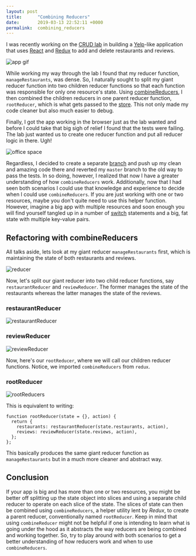 ```yaml
---
layout: post
title:      "Combining Reducers"
date:       2019-03-13 22:52:11 +0000
permalink:  combining_reducers
---
```



I was recently working on the [CRUD lab](https://github.com/learn-co-students/crud-lab-v-000) in building a [Yelp](https://www.yelp.com/)-like application that uses [React](https://reactjs.org/) and [Redux](https://redux.js.org/) to add and delete restaurants and reviews. 

![app gif](https://media.giphy.com/media/g07ZDk5uiij7mLoKvB/giphy.gif)

While working my way through the lab I found that my reducer function, `manageRestaurants`, was dense. So, I naturally sought to split my giant reducer function into two children reducer functions so that each function was responsible for only one resource's state. Using [combineReducers](https://github.com/reduxjs/redux/blob/master/docs/api/combineReducers.md), I then combined the children reducers in one parent reducer function, `rootReducer`, which is what gets passed to the [store](https://redux.js.org/api/store). This not only made my code cleaner but also much easier to debug.

Finally, I got the app working in the browser just as the lab wanted and before I could take that big sigh of relief I found that the tests were failing. The lab just wanted us to create one reducer function and put all reducer logic in there. Ugh!

![office space](https://media.giphy.com/media/c453ypM8rqm1a/giphy.gif)

Regardless, I decided to create a separate [branch](https://github.com/kriti-rai/crud-lab-v-000/tree/combine-reducers) and push up my clean and amazing code there and reverted my `master` branch to the old way to pass the tests. In so doing, however, I realized that now I have a greater understanding of how `combineReducers` work. Additionally, now that I had seen both scenarios I could use that knowledge and experience to decide when I could use `combineReducers`. If you are just working with one or two resources, maybe you don't quite need to use this helper function. However, imagine a big app with multiple resources and soon enough you will find yourself tangled up in a number of [switch](https://developer.mozilla.org/en-US/docs/Web/JavaScript/Reference/Statements/switch) statements and a big, fat state with multiple key-value pairs.  

## Refactoring with combineReducers

All talks aside, lets look at my giant reducer `manageRestaurants` first, which is maintaining the state of both restaurants and reviews. 

![reducer](https://i.imgur.com/m8hAvrk.png?1)

Now, let's split our giant reducer into two child reducer functions, say `restaurantReducer` and `reviewReducer`. The former manages the state of the restaurants whereas the latter manages the state of the reviews. 

### restaurantReducer

![restaurantReducer](https://i.imgur.com/WciVwon.png?1)

### reviewReducer

![reviewReducer](https://i.imgur.com/2brKdeA.png?1)

Now,  here's our `rootReducer`, where we will call our children reducer functions. Notice, we imported `combineReducers` from `redux`.

### rootReducer
![rootReducers](https://i.imgur.com/nrx0Mr5.png?1)

This is equivalent to writing:

```
function rootReducer(state = {}, action) {
  return {
    restaurants: restaurantReducer(state.restaurants, action),
    reviews: reviewReducer(state.reviews, action),
  };
};

```

This basically produces the same giant reducer function as `manageRestaurants` but in a much more cleaner and abstract way. 

## Conclusion

If your app is big and has more than one or two resources, you might be better off splitting up the state object into slices and using a separate child reducer to operate on each slice of the state. The slices of state can then be combined using `combineReducers`, a helper utility lent by *Redux*, to create a parent reducer, conventionally named `rootReducer`.  Keep in mind that using `combineReducer` might not be helpful if one is intending to learn what is going under the hood as it abstracts the way reducers are being combined and working together. So, try to play around with both scenarios to get a better understanding of how reducers work and when to use `combineReducers`.

